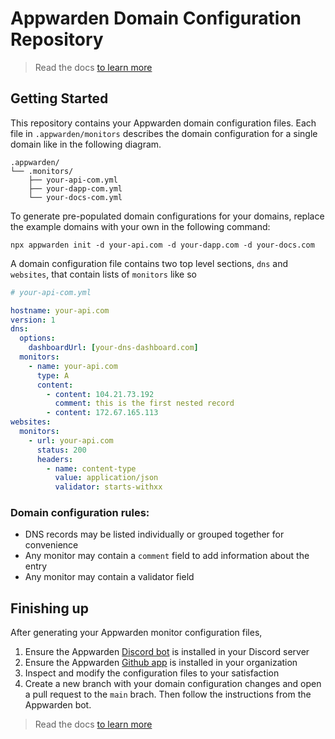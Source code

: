 # Appwarden Domain Configuration Repository

> Read the docs [to learn more](http://appwarden.io/docs/guides/domain-configuration-management)

## Getting Started

This repository contains your Appwarden domain configuration files. Each file in `.appwarden/monitors` describes the domain configuration for a single domain like in the following diagram.

```
.appwarden/
└── .monitors/
    ├── your-api-com.yml
    ├── your-dapp-com.yml
    └── your-docs-com.yml
```

To generate pre-populated domain configurations for your domains, replace the example domains with your own in the following command:

```
npx appwarden init -d your-api.com -d your-dapp.com -d your-docs.com
```

A domain configuration file contains two top level sections, `dns` and `websites`, that contain lists of `monitors` like so

```yml
# your-api-com.yml

hostname: your-api.com
version: 1
dns:
  options:
    dashboardUrl: [your-dns-dashboard.com]
  monitors:
    - name: your-api.com
      type: A
      content:
        - content: 104.21.73.192
          comment: this is the first nested record
        - content: 172.67.165.113
websites:
  monitors:
    - url: your-api.com
      status: 200
      headers:
        - name: content-type
          value: application/json
          validator: starts-withxx
```

### Domain configuration rules:

- DNS records may be listed individually or grouped together for convenience
- Any monitor may contain a `comment` field to add information about the entry
- Any monitor may contain a validator field

## Finishing up

After generating your Appwarden monitor configuration files,

1. Ensure the Appwarden [Discord bot](https://appwarden.io/add-appwarden-to-discord) is installed in your Discord server
1. Ensure the Appwarden [Github app](https://github.com/apps/appwarden) is installed in your organization
1. Inspect and modify the configuration files to your satisfaction
1. Create a new branch with your domain configuration changes and open a pull request to the `main` brach. Then follow the instructions from the Appwarden bot.

> Read the docs [to learn more ](https://appwarden.io/docs/guides/domain-configuration-management)
